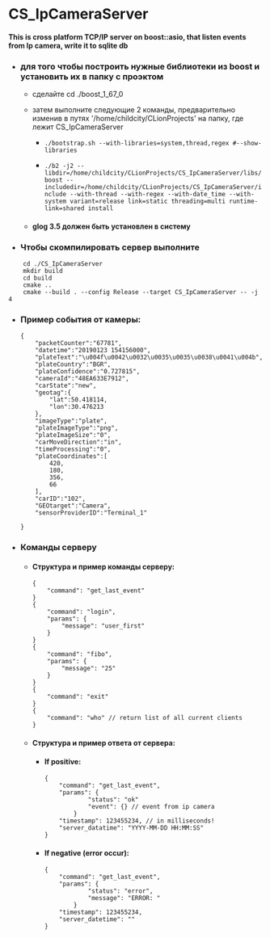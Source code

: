 # CS_IpCameraServer

#### This is cross platform TCP/IP server on boost::asio, that listen events from Ip camera, write it to sqlite db


- ### для того чтобы построить нужные библиотеки из boost и установить их в папку с проэктом
    - сделайте cd ./boost_1_67_0
    - затем выполните следующие 2 команды, предварительно изменив в путях '/home/childcity/CLionProjects' на папку, где лежит CS_IpCameraServer

        - ```./bootstrap.sh --with-libraries=system,thread,regex #--show-libraries```

        - ```./b2 -j2 --libdir=/home/childcity/CLionProjects/CS_IpCameraServer/libs/boost --includedir=/home/childcity/CLionProjects/CS_IpCameraServer/include --with-thread --with-regex --with-date_time --with-system variant=release link=static threading=multi runtime-link=shared install```

    - #### glog 3.5 должен быть установлен в систему

- ### Чтобы скомпилировать сервер выполните
```
    cd ./CS_IpCameraServer
    mkdir build
    cd build
    cmake ..
    cmake --build . --config Release --target CS_IpCameraServer -- -j 4
```

- ### Пример события от камеры:
    ```
    {
        "packetCounter":"67781",
        "datetime":"20190123 154156000",
        "plateText":"\u004f\u0042\u0032\u0035\u0035\u0038\u0041\u004b",
        "plateCountry":"BGR",
        "plateConfidence":"0.727815",
        "cameraId":"48EA633E7912",
        "carState":"new",
        "geotag":{
            "lat":50.418114,
            "lon":30.476213
        },
        "imageType":"plate",
        "plateImageType":"png",
        "plateImageSize":"0",
        "carMoveDirection":"in",
        "timeProcessing":"0",
        "plateCoordinates":[
            420,
            180,
            356,
            66
        ],
        "carID":"102",
        "GEOtarget":"Camera",
        "sensorProviderID":"Terminal_1"

    }
    ```

- ### Команды серверу
    - #### Структура и пример команды серверу:
        ```
        {
            "command": "get_last_event"
        }
        {
            "command": "login",
            "params": {
                "message": "user_first"
            }
        }
        {
            "command": "fibo",
            "params": {
                "message": "25"
            }
        }
        {
            "command": "exit"
        }
        {
            "command": "who" // return list of all current clients
        }
        ```
    - #### Структура и пример ответа от сервера:
        - #### If positive:
            ```
            {
                "command": "get_last_event",
                "params": {
                        "status": "ok"
                        "event": {} // event from ip camera
                    }
                "timestamp": 123455234, // in milliseconds!
                "server_datatime": "YYYY-MM-DD HH:MM:SS"
            }
            ```

        - #### If negative (error occur):
            ```
            {
                "command": "get_last_event",
                "params": {
                        "status": "error",
                        "message": "ERROR: "
                    }
                "timestamp": 123455234,
                "server_datetime": ""
            }
            ```
